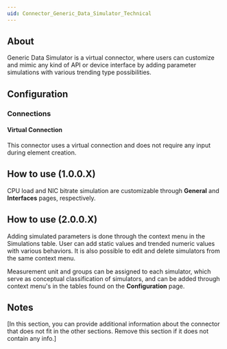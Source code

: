 ```yaml
---
uid: Connector_Generic_Data_Simulator_Technical
---
```


## About

Generic Data Simulator is a virtual connector, where users can customize and mimic any kind of API or device interface by adding parameter simulations with various trending type possibilities.

## Configuration

### Connections

#### Virtual Connection

This connector uses a virtual connection and does not require any input during element creation.

## How to use (1.0.0.X)

CPU load and NIC bitrate simulation are customizable through **General** and **Interfaces** pages, respectively.

## How to use (2.0.0.X)

Adding simulated parameters is done through the context menu in the Simulations table. User can add static values and trended numeric values with various behaviors. It is also possible to edit and delete simulators from the same context menu.

Measurement unit and groups can be assigned to each simulator, which serve as conceptual classification of simulators, and can be added through context menu's in the tables found on the **Configuration** page.

## Notes

[In this section, you can provide additional information about the connector that does not fit in the other sections. Remove this section if it does not contain any info.]
